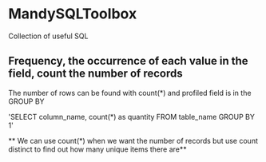 # MandySQLToolbox
Collection of useful SQL 

## Frequency, the occurrence of each value in the field, count the number of records

The number of rows can be found with count(*) and profiled field is in the GROUP BY

'SELECT column_name, count(*) as quantity 
FROM table_name
GROUP BY 1'

** We can use count(*) when we want the number of records but use count distinct to find out how many unique items there are**
